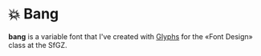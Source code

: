 # 💥 Bang

**bang** is a variable font that I've created with [Glyphs](https://glyphsapp.com/) for the «Font Design» class at the SfGZ.
